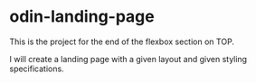# odin-landing-page
This is the project for the end of the flexbox section on TOP.

I will create a landing page with a given layout and given styling specifications.